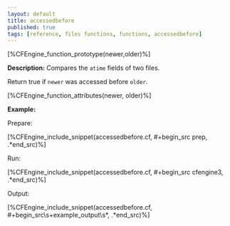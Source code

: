 ```yaml
---
layout: default
title: accessedbefore
published: true
tags: [reference, files functions, functions, accessedbefore]
---
```


[%CFEngine_function_prototype(newer,older)%]

**Description:** Compares the `atime` fields of two files.

Return true if `newer` was accessed before `older`.

[%CFEngine_function_attributes(newer, older)%]

**Example:**  

Prepare:

[%CFEngine_include_snippet(accessedbefore.cf, #\+begin_src prep, .*end_src)%]

Run:

[%CFEngine_include_snippet(accessedbefore.cf, #\+begin_src cfengine3, .*end_src)%]

Output:

[%CFEngine_include_snippet(accessedbefore.cf, #\+begin_src\s+example_output\s*, .*end_src)%]
